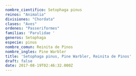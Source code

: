 ```yaml
---
nombre_cientifico: Setophaga pinus
reinos: "Animalia"
divisiones: "Chordata"
clases: "Aves"
ordenes: "Passeriformes"
familias: 'Parulidae '
generos: Setophaga
especie: pinus
nombre_comun: Reinita de Pinos
nombre_ingles: Pine Warbler
title: 'Setophaga pinus, Pine Warbler, Reinita de Pinos'
draft: false
date: 2017-08-19T02:46:32.000Z
---
```


